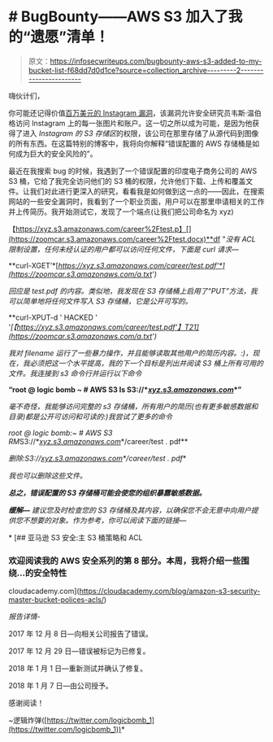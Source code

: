 # # BugBounty——AWS S3 加入了我的“遗愿”清单！

> 原文：<https://infosecwriteups.com/bugbounty-aws-s3-added-to-my-bucket-list-f68dd7d0d1ce?source=collection_archive---------2----------------------->

嗨伙计们，

你可能还记得价值[百万美元的 Instagram 漏洞](https://www.forbes.com/sites/thomasbrewster/2015/12/17/facebook-instagram-security-research-threats/#1ed5a3492fb5)，该漏洞允许安全研究员韦斯·温伯格访问 Instagram 上的每一张图片和账户。这一切之所以成为可能，是因为他获得了进入 *Instagram 的 S3 存储区*的权限，该公司在那里存储了从源代码到图像的所有东西。在这篇特别的博客中，我将向你解释“错误配置的 AWS 存储桶是如何成为巨大的安全风险的”。

最近在我搜索 bug 的时候，我遇到了一个错误配置的印度电子商务公司的 AWS S3 桶，它给了我完全访问他们的 S3 桶的权限，允许他们下载、上传和覆盖文件。让我们对此进行更深入的研究，看看我是如何做到这一点的——因此，在搜索网站的一些安全漏洞时，我看到了一个职业页面，用户可以在那里申请相关的工作并上传简历。我开始测试它，发现了一个端点(让我们把公司命名为 xyz)

【https://xyz.s3.amazonaws.com/career%2Ftest.p】[](https://zoomcar.s3.amazonaws.com/career%2Ftest.docx)**df "*没有 ACL 限制设置，任何未经认证的用户都可以访问任何文件，下面是 curl 请求—*

**curl-XGET’*[*https://xyz.s3.amazonaws.com/career/test.pdf'*](https://zoomcar.s3.amazonaws.com/a.txt')*

*回应是 test.pdf 的内容。类似地，我发现在 S3 存储桶上启用了“PUT”方法，我可以简单地将任何文件写入 S3 存储桶，它是公开可写的。*

**curl-XPUT-d ' HACKED ' '*[【https://xyz.s3.amazonaws.com/career/test.pdf'】T21](https://zoomcar.s3.amazonaws.com/a.txt')*

*我对 filename 运行了一些暴力操作，并且能够读取其他用户的简历内容。:)，现在，我必须把这一个水平提高，我的下一个目标是列出并阅读 S3 桶上所有可用的文件。我连接到 s3 命令行并运行以下命令*

**“root @ logic bomb ~ # AWS S3 ls S3://*[*xyz.s3.amazonaws.com*](https://zoomcar.s3.amazonaws.com/a.txt')*”**

*毫不奇怪，我能够访问完整的 s3 存储桶，所有用户的简历(也有更多敏感数据和目录)都是公开可访问和可读的:)我尝试了更多的命令*

*root @ logic bomb:~ # AWS S3 RM*S3://*[*xyz.s3.amazonaws.com*](https://zoomcar.s3.amazonaws.com/a.txt')*/career/test . pdf**

*删除:*S3://*[*xyz.s3.amazonaws.com*](https://zoomcar.s3.amazonaws.com/a.txt')*/career/test . pdf**

*我也可以删除这些文件。*

***总之，错误配置的 S3 存储桶可能会使您的组织暴露敏感数据。***

****缓解—*** *建议您及时检查您的 S3 存储桶及其内容，以确保您不会无意中向用户提供您不想要的对象。作为参考，你可以阅读下面的链接—**

*[](https://cloudacademy.com/blog/amazon-s3-security-master-bucket-polices-acls/) [## 亚马逊 S3 安全:主 S3 桶策略和 ACL

### 欢迎阅读我的 AWS 安全系列的第 8 部分。本周，我将介绍一些围绕…的安全特性

cloudacademy.com](https://cloudacademy.com/blog/amazon-s3-security-master-bucket-polices-acls/) 

*报告详情-*

2017 年 12 月 8 日—向相关公司报告了错误。

2017 年 12 月 29 日—错误被标记为已修复。

2018 年 1 月 1 日—重新测试并确认了修复。

2018 年 1 月 7 日—由公司授予。

感谢阅读！

~逻辑炸弹([https://twitter.com/logicbomb_1](https://twitter.com/logicbomb_1))*